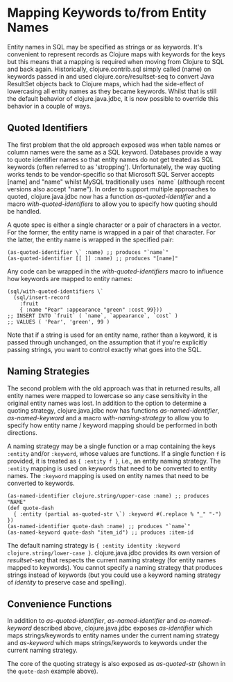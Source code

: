 # Mapping Keywords to/from Entity Names
Entity names in SQL may be specified as strings or as keywords. It's convenient to represent records as Clojure maps with keywords for the keys but this means that a mapping is required when moving from Clojure to SQL and back again. Historically, clojure.contrib.sql simply called (name) on keywords passed in and used clojure.core/resultset-seq to convert Java ResultSet objects back to Clojure maps, which had the side-effect of lowercasing all entity names as they became keywords. Whilst that is still the default behavior of clojure.java.jdbc, it is now possible to override this behavior in a couple of ways.
## Quoted Identifiers
The first problem that the old approach exposed was when table names or column names were the same as a SQL keyword. Databases provide a way to quote identifier names so that entity names do not get treated as SQL keywords (often referred to as 'stropping'). Unfortunately, the way quoting works tends to be vendor-specific so that Microsoft SQL Server accepts \[name\] and "name" whilst MySQL traditionally uses \`name\` (although recent versions also accept "name"). In order to support multiple approaches to quoted, clojure.java.jdbc now has a function *as-quoted-identifier* and a macro *with-quoted-identifiers* to allow you to specify how quoting should be handled.

A quote spec is either a single character or a pair of characters in a vector. For the former, the entity name is wrapped in a pair of that character. For the latter, the entity name is wrapped in the specified pair:

```
(as-quoted-identifier \` :name) ;; produces "`name`"
(as-quoted-identifier [[ ]] :name) ;; produces "[name]"
```
Any code can be wrapped in the *with-quoted-identifiers* macro to influence how keywords are mapped to entity names:

```
(sql/with-quoted-identifiers \`
  (sql/insert-record
    :fruit
    { :name "Pear" :appearance "green" :cost 99}))
;; INSERT INTO `fruit` ( `name`, `appearance`, `cost` )
;; VALUES ( 'Pear', 'green', 99 )
```
Note that if a string is used for an entity name, rather than a keyword, it is passed through unchanged, on the assumption that if you're explicitly passing strings, you want to control exactly what goes into the SQL.
## Naming Strategies
The second problem with the old approach was that in returned results, all entity names were mapped to lowercase so any case sensitivity in the original entity names was lost. In addition to the option to determine a quoting strategy, clojure.java.jdbc now has functions *as-named-identifier*, *as-named-keyword* and a macro *with-naming-strategy* to allow you to specify how entity name / keyword mapping should be performed in both directions.

A naming strategy may be a single function or a map containing the keys `:entity` and/or `:keyword`, whose values are functions. If a single function `f` is provided, it is treated as `{ :entity f }`, i.e., an entity naming strategy. The `:entity` mapping is used on keywords that need to be converted to entity names. The `:keyword` mapping is used on entity names that need to be converted to keywords.

```
(as-named-identifier clojure.string/upper-case :name) ;; produces "NAME"
(def quote-dash
  { :entity (partial as-quoted-str \`) :keyword #(.replace % "_" "-") })
(as-named-identifier quote-dash :name) ;; produces "`name`"
(as-named-keyword quote-dash "item_id") ;; produces :item-id
```

The default naming strategy is `{ :entity identity :keyword clojure.string/lower-case }`. clojure.java.jdbc provides its own version of *resultset-seq* that respects the current naming strategy (for entity names mapped to keywords). You cannot specify a naming strategy that produces strings instead of keywords (but you could use a keyword naming strategy of *identity* to preserve case and spelling).
## Convenience Functions
In addition to *as-quoted-identifier*, *as-named-identifier* and *as-named-keyword* described above, clojure.java.jdbc exposes *as-identifier* which maps strings/keywords to entity names under the current naming strategy and *as-keyword* which maps strings/keywords to keywords under the current naming strategy.

The core of the quoting strategy is also exposed as *as-quoted-str* (shown in the `quote-dash` example above).